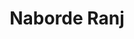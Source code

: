 ---
title: Naborde Ranj
layout: post
categories: [ehsan_khajeh_amiri]
type: main
file: /assets/music/ehsan_khajeh_amiri-naborde-ranj.mp3
---